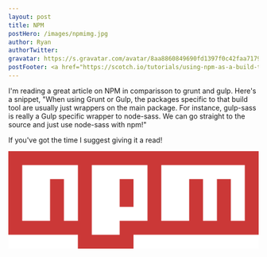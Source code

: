 ```yaml
---
layout: post
title: NPM
postHero: /images/npmimg.jpg
author: Ryan
authorTwitter: 
gravatar: https://s.gravatar.com/avatar/8aa8860849690fd1397f0c42faa71795?s=80
postFooter: <a href="https://scotch.io/tutorials/using-npm-as-a-build-tool" target="_blank">NPM article</a>
---
```


I'm reading a great article on NPM in comparisson to grunt and gulp. Here's a snippet, "When 
using Grunt or Gulp, the packages specific to that build tool are usually just wrappers on 
the main package. For instance, gulp-sass is really a Gulp specific wrapper to node-sass. 
We can go straight to the source and just use node-sass with npm!" 

If you've got the time I suggest giving it a read!

<img src="images/npm.png" alt="npm logo image">
